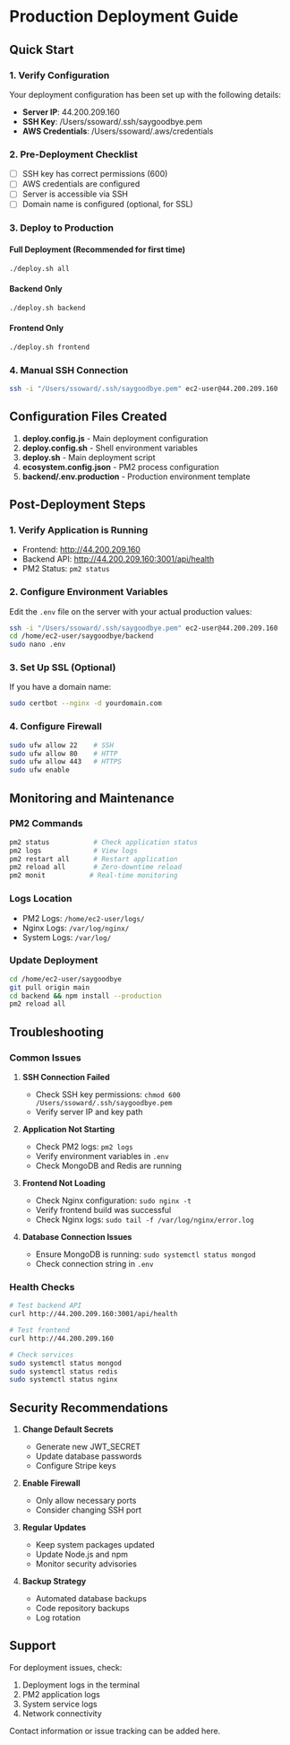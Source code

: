 # Production Deployment Guide

## Quick Start

### 1. Verify Configuration
Your deployment configuration has been set up with the following details:
- **Server IP**: 44.200.209.160
- **SSH Key**: /Users/ssoward/.ssh/saygoodbye.pem
- **AWS Credentials**: /Users/ssoward/.aws/credentials

### 2. Pre-Deployment Checklist
- [ ] SSH key has correct permissions (600)
- [ ] AWS credentials are configured
- [ ] Server is accessible via SSH
- [ ] Domain name is configured (optional, for SSL)

### 3. Deploy to Production

#### Full Deployment (Recommended for first time)
```bash
./deploy.sh all
```

#### Backend Only
```bash
./deploy.sh backend
```

#### Frontend Only
```bash
./deploy.sh frontend
```

### 4. Manual SSH Connection
```bash
ssh -i "/Users/ssoward/.ssh/saygoodbye.pem" ec2-user@44.200.209.160
```

## Configuration Files Created

1. **deploy.config.js** - Main deployment configuration
2. **deploy.config.sh** - Shell environment variables
3. **deploy.sh** - Main deployment script
4. **ecosystem.config.json** - PM2 process configuration
5. **backend/.env.production** - Production environment template

## Post-Deployment Steps

### 1. Verify Application is Running
- Frontend: http://44.200.209.160
- Backend API: http://44.200.209.160:3001/api/health
- PM2 Status: `pm2 status`

### 2. Configure Environment Variables
Edit the `.env` file on the server with your actual production values:
```bash
ssh -i "/Users/ssoward/.ssh/saygoodbye.pem" ec2-user@44.200.209.160
cd /home/ec2-user/saygoodbye/backend
sudo nano .env
```

### 3. Set Up SSL (Optional)
If you have a domain name:
```bash
sudo certbot --nginx -d yourdomain.com
```

### 4. Configure Firewall
```bash
sudo ufw allow 22    # SSH
sudo ufw allow 80    # HTTP
sudo ufw allow 443   # HTTPS
sudo ufw enable
```

## Monitoring and Maintenance

### PM2 Commands
```bash
pm2 status           # Check application status
pm2 logs             # View logs
pm2 restart all      # Restart application
pm2 reload all       # Zero-downtime reload
pm2 monit           # Real-time monitoring
```

### Logs Location
- PM2 Logs: `/home/ec2-user/logs/`
- Nginx Logs: `/var/log/nginx/`
- System Logs: `/var/log/`

### Update Deployment
```bash
cd /home/ec2-user/saygoodbye
git pull origin main
cd backend && npm install --production
pm2 reload all
```

## Troubleshooting

### Common Issues

1. **SSH Connection Failed**
   - Check SSH key permissions: `chmod 600 /Users/ssoward/.ssh/saygoodbye.pem`
   - Verify server IP and key path

2. **Application Not Starting**
   - Check PM2 logs: `pm2 logs`
   - Verify environment variables in `.env`
   - Check MongoDB and Redis are running

3. **Frontend Not Loading**
   - Check Nginx configuration: `sudo nginx -t`
   - Verify frontend build was successful
   - Check Nginx logs: `sudo tail -f /var/log/nginx/error.log`

4. **Database Connection Issues**
   - Ensure MongoDB is running: `sudo systemctl status mongod`
   - Check connection string in `.env`

### Health Checks
```bash
# Test backend API
curl http://44.200.209.160:3001/api/health

# Test frontend
curl http://44.200.209.160

# Check services
sudo systemctl status mongod
sudo systemctl status redis
sudo systemctl status nginx
```

## Security Recommendations

1. **Change Default Secrets**
   - Generate new JWT_SECRET
   - Update database passwords
   - Configure Stripe keys

2. **Enable Firewall**
   - Only allow necessary ports
   - Consider changing SSH port

3. **Regular Updates**
   - Keep system packages updated
   - Update Node.js and npm
   - Monitor security advisories

4. **Backup Strategy**
   - Automated database backups
   - Code repository backups
   - Log rotation

## Support

For deployment issues, check:
1. Deployment logs in the terminal
2. PM2 application logs
3. System service logs
4. Network connectivity

Contact information or issue tracking can be added here.
